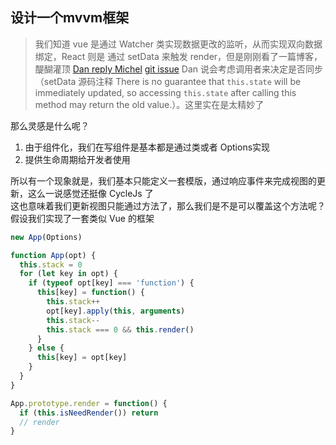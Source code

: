 ## 设计一个mvvm框架

> 我们知道 vue 是通过 Watcher 类实现数据更改的监听，从而实现双向数据绑定，React 则是 通过 setData 来触发 render，但是刚刚看了一篇博客，醍醐灌顶
[Dan reply Michel](https://segmentfault.com/a/1190000013040438) [git issue](https://github.com/facebook/react/issues/11527#issuecomment-360199710)
Dan 说会考虑调用者来决定是否同步 （setData 源码注释  There is no guarantee that `this.state` will be immediately updated, so accessing `this.state` after calling this method may return the old value.）。这里实在是太精妙了

那么灵感是什么呢？  

1. 由于组件化，我们在写组件是基本都是通过类或者 Options实现
2. 提供生命周期给开发者使用

所以有一个现象就是，我们基本只能定义一套模版，通过响应事件来完成视图的更新，这么一说感觉还挺像 CycleJs 了  
这也意味着我们更新视图只能通过方法了，那么我们是不是可以覆盖这个方法呢？假设我们实现了一套类似 Vue 的框架

```js
new App(Options)

function App(opt) {
  this.stack = 0
  for (let key in opt) {
    if (typeof opt[key] === 'function') {
      this[key] = function() {
        this.stack++
        opt[key].apply(this, arguments)
        this.stack--
        this.stack === 0 && this.render()
      }
    } else {
      this[key] = opt[key]
    }
  }
}

App.prototype.render = function() {
  if (this.isNeedRender()) return
  // render
}
```
